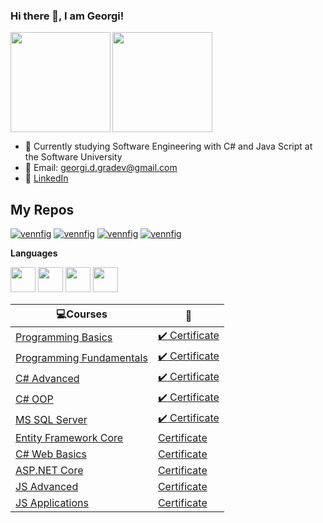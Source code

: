 ### Hi there 👋, I am Georgi! ###

<div>
  <img height="160" align="left" src="https://github-readme-stats.vercel.app/api?username=GeorgiGradev&count_private=true&true&hide=issues&show_icons=true" />
  <img height="160" src="https://github-readme-stats.vercel.app/api/top-langs/?username=GeorgiGradev&layout=compact" />
</div>

- 🌱 Currently studying Software Engineering with C# and Java Script at the Software University
- 💌 Email: georgi.d.gradev@gmail.com
- 💼 <a href="https://www.linkedin.com/in/georgi-gradev-98b46b207/">LinkedIn</a>  


## My Repos ## 

[![vennfig](https://github-readme-stats.vercel.app/api/pin/?username=GeorgiGradev&repo=SoftwareUniversity&show_owner=false)](https://github.com/GeorgiGradev/SoftwareUniversity)
[![vennfig](https://github-readme-stats.vercel.app/api/pin/?username=GeorgiGradev&repo=HTML_CSS&show_owner=false)](https://github.com/GeorgiGradev/HTML_CSS)
[![vennfig](https://github-readme-stats.vercel.app/api/pin/?username=GeorgiGradev&repo=MyApplications&show_owner=false)](https://github.com/GeorgiGradev/MyApplications)
[![vennfig](https://github-readme-stats.vercel.app/api/pin/?username=GeorgiGradev&repo=FreeCodeCamp&show_owner=false)](https://github.com/GeorgiGradev/FreeCodeCamp)


**Languages**  

<code><img height="40" src="https://seeklogo.com/images/C/c-sharp-c-logo-02F17714BA-seeklogo.com.png"></code>
<code><img height="40" src="https://pbs.twimg.com/profile_images/378800000539531860/2c45151a4a11d3a3c8e71bb34dd069d6.png"></code>
<code><img height="40" src="https://fiverr-res.cloudinary.com/images/t_main1,q_auto,f_auto,q_auto,f_auto/gigs/124446395/original/b68691adbfd454ea4173b4f213f9b7b11a5c426e/create-er-diagrams-develop-database-offer-tech-support.png"></code>
<code><img height="40" src="https://encrypted-tbn0.gstatic.com/images?q=tbn:ANd9GcTTnlf8RZSA2jnQPDUql_UmSztuFLmp8U6h2A&usqp=CAU"></code>





|💻**Courses**|:scroll:| 
|---|---|
|<a href="https://softuni.bg/trainings/2768/programming-basics-with-c-sharp-february-2020" > Programming Basics </a>   | <a href="https://softuni.bg/certificates/details/78269/a530cc62"> :heavy_check_mark: Certificate</a> |
|<a href="https://softuni.bg/trainings/2830/csharp-fundamentals-may-2020"> Programming Fundamentals </a>| <a href="https://softuni.bg/certificates/details/86139/e3e9bca2"> :heavy_check_mark: Certificate</a> |
|<a href="https://softuni.bg/trainings/3007/csharp-advanced-september-2020"> C# Advanced </a>| <a href="https://softuni.bg/certificates/details/90305/9b30f535"> :heavy_check_mark: Certificate</a> |
|<a href="https://softuni.bg/trainings/3008/csharp-oop-october-2020"> C# OOP </a>| <a href="https://softuni.bg/certificates/details/95758/e3b4d5f3"> :heavy_check_mark: Certificate</a> |
|<a href="https://softuni.bg/trainings/3272/ms-sql-january-2021"> MS SQL Server </a>| <a href="https://softuni.bg/certificates/details/97804/360d4ae1"> :heavy_check_mark: Certificate</a> |
|<a href="https://softuni.bg/trainings/3221/entity-framework-core-february-2021"> Entity Framework Core </a>| <a href=""> Certificate</a> |
|<a href=""> C# Web Basics </a>| <a href=""> Certificate</a> |
|<a href=""> ASP.NET Core </a>| <a href=""> Certificate</a> |
|<a href=""> JS Advanced </a>| <a href=""> Certificate</a> |
|<a href=""> JS Applications </a>| <a href=""> Certificate</a> |
